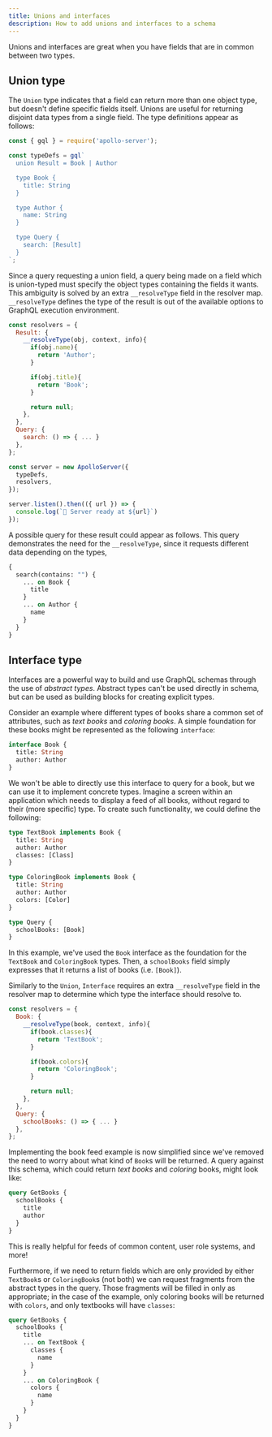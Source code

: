 ```yaml
---
title: Unions and interfaces
description: How to add unions and interfaces to a schema
---
```


Unions and interfaces are great when you have fields that are in common between two types.

## Union type

The `Union` type indicates that a field can return more than one object type, but doesn't define specific fields itself.  Unions are useful for returning disjoint data types from a single field. The type definitions appear as follows:

```js
const { gql } = require('apollo-server');

const typeDefs = gql`
  union Result = Book | Author

  type Book {
    title: String
  }

  type Author {
    name: String
  }

  type Query {
    search: [Result]
  }
`;
```

Since a query requesting a union field, a query being made on a field which is union-typed must specify the object types containing the fields it wants. This ambiguity is solved by an extra `__resolveType` field in the resolver map. `__resolveType` defines the type of the result is out of the available options to GraphQL execution environment.

```js
const resolvers = {
  Result: {
    __resolveType(obj, context, info){
      if(obj.name){
        return 'Author';
      }

      if(obj.title){
        return 'Book';
      }

      return null;
    },
  },
  Query: {
    search: () => { ... }
  },
};

const server = new ApolloServer({
  typeDefs,
  resolvers,
});

server.listen().then(({ url }) => {
  console.log(`🚀 Server ready at ${url}`)
});
```

A possible query for these result could appear as follows. This query demonstrates the need for the `__resolveType`, since it requests different data depending on the types,

```graphql
{
  search(contains: "") {
    ... on Book {
      title
    }
    ... on Author {
      name
    }
  }
}
```

## Interface type

Interfaces are a powerful way to build and use GraphQL schemas through the use of _abstract types_. Abstract types can't be used directly in schema, but can be used as building blocks for creating explicit types.

Consider an example where different types of books share a common set of attributes, such as _text books_ and _coloring books_. A simple foundation for these books might be represented as the following `interface`:

```graphql
interface Book {
  title: String
  author: Author
}
```

We won't be able to directly use this interface to query for a book, but we can use it to implement concrete types. Imagine a screen within an application which needs to display a feed of all books, without regard to their (more specific) type. To create such functionality, we could define the following:

```graphql
type TextBook implements Book {
  title: String
  author: Author
  classes: [Class]
}

type ColoringBook implements Book {
  title: String
  author: Author
  colors: [Color]
}

type Query {
  schoolBooks: [Book]
}
```

In this example, we've used the `Book` interface as the foundation for the `TextBook` and `ColoringBook` types. Then, a `schoolBooks` field simply expresses that it returns a list of books (i.e. `[Book]`).

Similarly to the `Union`, `Interface` requires an extra `__resolveType` field in the resolver map to determine which type the interface should resolve to.

```js
const resolvers = {
  Book: {
    __resolveType(book, context, info){
      if(book.classes){
        return 'TextBook';
      }

      if(book.colors){
        return 'ColoringBook';
      }

      return null;
    },
  },
  Query: {
    schoolBooks: () => { ... }
  },
};
```

Implementing the book feed example is now simplified since we've removed the need to worry about what kind of `Book`s will be returned. A query against this schema, which could return _text books_ and _coloring_ books, might look like:

```graphql
query GetBooks {
  schoolBooks {
    title
    author
  }
}
```

This is really helpful for feeds of common content, user role systems, and more!

Furthermore, if we need to return fields which are only provided by either `TextBook`s or `ColoringBook`s (not both) we can request fragments from the abstract types in the query. Those fragments will be filled in only as appropriate; in the case of the example, only coloring books will be returned with `colors`, and only textbooks will have `classes`:

```graphql
query GetBooks {
  schoolBooks {
    title
    ... on TextBook {
      classes {
        name
      }
    }
    ... on ColoringBook {
      colors {
        name
      }
    }
  }
}
```
